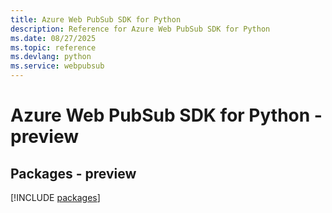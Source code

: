 ```yaml
---
title: Azure Web PubSub SDK for Python
description: Reference for Azure Web PubSub SDK for Python
ms.date: 08/27/2025
ms.topic: reference
ms.devlang: python
ms.service: webpubsub
---
```

# Azure Web PubSub SDK for Python - preview
## Packages - preview
[!INCLUDE [packages](web-pubsub-index.md)]